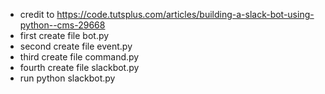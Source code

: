 - credit to https://code.tutsplus.com/articles/building-a-slack-bot-using-python--cms-29668
- first create   file bot.py 
- second create file event.py 
- third create file command.py 
- fourth create file slackbot.py
- run python slackbot.py
